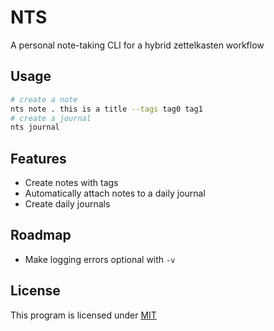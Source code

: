 # NTS
A personal note-taking CLI for a hybrid zettelkasten workflow

## Usage
```bash
# create a note
nts note . this is a title --tags tag0 tag1
# create a journal
nts journal
```

## Features
- Create notes with tags
- Automatically attach notes to a daily journal
- Create daily journals

## Roadmap
- Make logging errors optional with `-v`

## License
This program is licensed under [MIT](./LICENSE)
